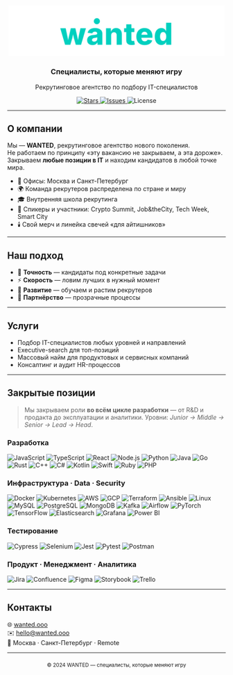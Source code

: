 <p align="center">
  <img src="./wanted.svg" alt="wanted logo" width="500" />
</p>

<h3 align="center">Специалисты, которые меняют игру</h3>
<p align="center">
  Рекрутинговое агентство по подбору IT-специалистов
</p>

<p align="center">
  <a href="https://github.com/GuitarEmo/wanted_preview-/stargazers">
    <img src="https://img.shields.io/github/stars/GuitarEmo/wanted_preview-?style=for-the-badge" alt="Stars">
  </a>
  <a href="https://github.com/GuitarEmo/wanted_preview-/issues">
    <img src="https://img.shields.io/github/issues/GuitarEmo/wanted_preview-?style=for-the-badge" alt="Issues">
  </a>
  <img src="https://img.shields.io/badge/license-MIT-00D0BF?style=for-the-badge" alt="License">
</p>

---

## О компании

Мы — **WANTED**, рекрутинговое агентство нового поколения.  
Не работаем по принципу «эту вакансию не закрываем, а эта дороже».  
Закрываем **любые позиции в IT** и находим кандидатов в любой точке мира.  

- 🏢 Офисы: Москва и Санкт-Петербург  
- 🌍 Команда рекрутеров распределена по стране и миру  
- 🎓 Внутренняя школа рекрутинга  
- 🎤 Спикеры и участники: Crypto Summit, Job&theCity, Tech Week, Smart City  
- 🕯️ Свой мерч и линейка свечей «для айтишников»  

---

## Наш подход

- 🎯 **Точность** — кандидаты под конкретные задачи  
- ⚡️ **Скорость** — ловим лучших в нужный момент  
- 🌱 **Развитие** — обучаем и растим рекрутеров  
- 🤝 **Партнёрство** — прозрачные процессы  

---

## Услуги

- Подбор IT-специалистов любых уровней и направлений  
- Executive-search для топ-позиций  
- Массовый найм для продуктовых и сервисных компаний  
- Консалтинг и аудит HR-процессов  

---

## Закрытые позиции

> Мы закрываем роли **во всём цикле разработки** — от R&D и продакта до эксплуатации и аналитики. Уровни: _Junior → Middle → Senior → Lead → Head_.

### Разработка
<p align="left">
  <img src="https://cdn.jsdelivr.net/gh/devicons/devicon/icons/javascript/javascript-original.svg" alt="JavaScript" width="42"/>
  <img src="https://cdn.jsdelivr.net/gh/devicons/devicon/icons/typescript/typescript-original.svg" alt="TypeScript" width="42"/>
  <img src="https://cdn.jsdelivr.net/gh/devicons/devicon/icons/react/react-original.svg" alt="React" width="42"/>
  <img src="https://cdn.jsdelivr.net/gh/devicons/devicon/icons/nodejs/nodejs-original.svg" alt="Node.js" width="42"/>
  <img src="https://cdn.jsdelivr.net/gh/devicons/devicon/icons/python/python-original.svg" alt="Python" width="42"/>
  <img src="https://cdn.jsdelivr.net/gh/devicons/devicon/icons/java/java-original.svg" alt="Java" width="42"/>
  <img src="https://cdn.jsdelivr.net/gh/devicons/devicon/icons/go/go-original.svg" alt="Go" width="42"/>
  <img src="https://cdn.jsdelivr.net/gh/devicons/devicon/icons/rust/rust-plain.svg" alt="Rust" width="42"/>
  <img src="https://cdn.jsdelivr.net/gh/devicons/devicon/icons/cplusplus/cplusplus-original.svg" alt="C++" width="42"/>
  <img src="https://cdn.jsdelivr.net/gh/devicons/devicon/icons/csharp/csharp-original.svg" alt="C#" width="42"/>
  <img src="https://cdn.jsdelivr.net/gh/devicons/devicon/icons/kotlin/kotlin-original.svg" alt="Kotlin" width="42"/>
  <img src="https://cdn.jsdelivr.net/gh/devicons/devicon/icons/swift/swift-original.svg" alt="Swift" width="42"/>
  <img src="https://cdn.jsdelivr.net/gh/devicons/devicon/icons/ruby/ruby-original.svg" alt="Ruby" width="42"/>
  <img src="https://cdn.jsdelivr.net/gh/devicons/devicon/icons/php/php-original.svg" alt="PHP" width="42"/>
</p>

### Инфраструктура · Data · Security
<p align="left">
  <img src="https://cdn.jsdelivr.net/gh/devicons/devicon/icons/docker/docker-original.svg" alt="Docker" width="42"/>
  <img src="https://cdn.jsdelivr.net/gh/devicons/devicon/icons/kubernetes/kubernetes-plain.svg" alt="Kubernetes" width="42"/>
  <img src="https://cdn.jsdelivr.net/gh/devicons/devicon/icons/amazonwebservices/amazonwebservices-original.svg" alt="AWS" width="42"/>
  <img src="https://cdn.jsdelivr.net/gh/devicons/devicon/icons/googlecloud/googlecloud-original.svg" alt="GCP" width="42"/>
  <img src="https://cdn.jsdelivr.net/gh/devicons/devicon/icons/terraform/terraform-original.svg" alt="Terraform" width="42"/>
  <img src="https://cdn.jsdelivr.net/gh/devicons/devicon/icons/ansible/ansible-original.svg" alt="Ansible" width="42"/>
  <img src="https://cdn.jsdelivr.net/gh/devicons/devicon/icons/linux/linux-original.svg" alt="Linux" width="42"/>
  <img src="https://cdn.jsdelivr.net/gh/devicons/devicon/icons/mysql/mysql-original.svg" alt="MySQL" width="42"/>
  <img src="https://cdn.jsdelivr.net/gh/devicons/devicon/icons/postgresql/postgresql-original.svg" alt="PostgreSQL" width="42"/>
  <img src="https://cdn.jsdelivr.net/gh/devicons/devicon/icons/mongodb/mongodb-original.svg" alt="MongoDB" width="42"/>
  <img src="https://cdn.jsdelivr.net/gh/devicons/devicon/icons/apachekafka/apachekafka-original.svg" alt="Kafka" width="42"/>
  <img src="https://cdn.jsdelivr.net/gh/devicons/devicon/icons/apacheairflow/apacheairflow-original.svg" alt="Airflow" width="42"/>
  <img src="https://cdn.jsdelivr.net/gh/devicons/devicon/icons/pytorch/pytorch-original.svg" alt="PyTorch" width="42"/>
  <img src="https://cdn.jsdelivr.net/gh/devicons/devicon/icons/tensorflow/tensorflow-original.svg" alt="TensorFlow" width="42"/>
  <img src="https://cdn.jsdelivr.net/gh/devicons/devicon/icons/elasticsearch/elasticsearch-original.svg" alt="Elasticsearch" width="42"/>
  <img src="https://techicons.dev/icons/grafana.svg" alt="Grafana" width="42"/>
  <img src="https://raw.githubusercontent.com/microsoft/PowerBI-Icons/main/SVG/Power-BI.svg" alt="Power BI" width="42"/>
</p>

### Тестирование
<p align="left">
  <img src="https://cdn.jsdelivr.net/gh/devicons/devicon/icons/cypress/cypress-original.svg" alt="Cypress" width="42"/>
  <img src="https://cdn.jsdelivr.net/gh/devicons/devicon/icons/selenium/selenium-original.svg" alt="Selenium" width="42"/>
  <img src="https://cdn.jsdelivr.net/gh/devicons/devicon/icons/jest/jest-plain.svg" alt="Jest" width="42"/>
  <img src="https://cdn.jsdelivr.net/gh/devicons/devicon/icons/pytest/pytest-original.svg" alt="Pytest" width="42"/>
  <img src="https://cdn.jsdelivr.net/gh/devicons/devicon/icons/postman/postman-original.svg" alt="Postman" width="42"/>
</p>

### Продукт · Менеджмент · Аналитика
<p align="left">
  <img src="https://cdn.jsdelivr.net/gh/devicons/devicon/icons/jira/jira-original.svg" alt="Jira" width="42"/>
  <img src="https://cdn.jsdelivr.net/gh/devicons/devicon/icons/confluence/confluence-original.svg" alt="Confluence" width="42"/>
  <img src="https://cdn.jsdelivr.net/gh/devicons/devicon/icons/figma/figma-original.svg" alt="Figma" width="42"/>
  <img src="https://cdn.jsdelivr.net/gh/devicons/devicon/icons/storybook/storybook-original.svg" alt="Storybook" width="42"/>
  <img src="https://cdn.jsdelivr.net/gh/devicons/devicon/icons/trello/trello-plain.svg" alt="Trello" width="42"/>
</p>

---

## Контакты

🌐 [wanted.ooo](https://wanted.ooo)  
✉️ hello@wanted.ooo  
📍 Москва · Санкт-Петербург · Remote  

---

<p align="center">
  <sub>© 2024 WANTED — специалисты, которые меняют игру</sub>
</p>
